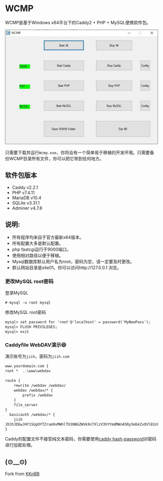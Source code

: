 # WCMP
WCMP是基于Windows x64平台下的Caddy2 + PHP + MySQL便携软件包。

![image](https://github.com/jiix/WCMP/raw/main/screenshot.jpg)

只需要下载并运行`Wcmp.exe`，你将会有一个简单易于移植的开发环境。只需要备份WCMP目录所有文件，你可以把它带到任何地方。

## 软件包版本
* Caddy v2.2.1
* PHP v7.4.11
* MariaDB v10.4
* SQLite v3.31.1
* Adminer v4.7.8

## 说明:

* 所有程序均来自于官方最新x64版本。
* 所有配置大多是默认配置。
* php fastcgi运行于9000端口。
* 使用相对路径以便于移植。
* Mysql数据库默认用户名为root，密码为空，请一定要及时更改。
* 默认网站目录是site01。你可以访问http://127.0.0.1 浏览。

### 更改MySQL root密码
登录MySQL
```
# mysql -u root mysql
```
修改MySQL root密码
```
mysql> set password for 'root'@'localhost' = password('MyNewPass');
mysql> FLUSH PRIVILEGES;
mysql> exit
```
### Caddyfile WebDAV演示😄
演示账号为`jiih`，密码为`jiih.com`
```
www.yourdomain.com {
root *  ..\www\webdav

route {
 	rewrite /webdav /webdav/
	webdav /webdav/* {
		prefix /webdav
	}
	file_server
}
  basicauth /webdav/* {
	jiih JDJhJDEwJHY1SUpDYTZram9vMWhlTU1NNGZWVk9sTXlzV3hYYmdMWnA5Ry5mbkZvOVlEUzFBU2RERzUy
}
```
Caddy的配置文件不接受纯文本密码，你需要使用[caddy hash-password](https://caddyserver.com/docs/command-line#caddy-hash-password)对密码进行加密处理。
## (⊙﹏⊙)
Fork from [KKnBB](https://kknbb.com/stories/wcmp-windowscaddy2phpmysql-all-in-1-portable-package/)
